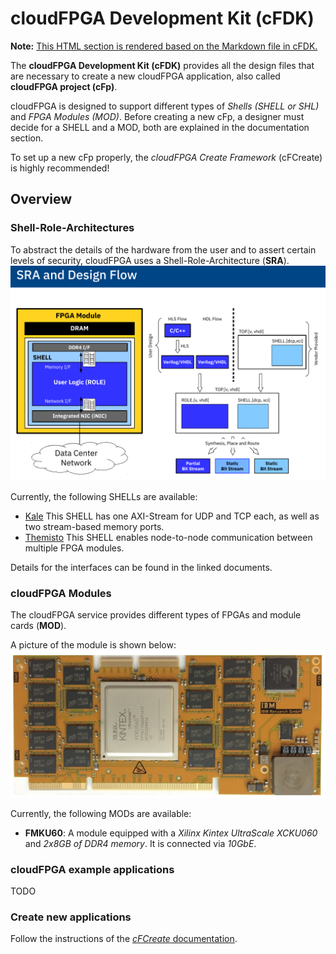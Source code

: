 # cloudFPGA Development Kit (cFDK)
**Note:** [This HTML section is rendered based on the Markdown file in cFDK.](https://github.com/cloudFPGA/cFDK/blob/master//README.md)


The **cloudFPGA Development Kit (cFDK)** provides all the design files that are necessary to create a new cloudFPGA application, also called **cloudFPGA project (cFp)**.

cloudFPGA is designed to support different types of *Shells (SHELL or SHL)* and *FPGA Modules (MOD)*.
Before creating a new cFp, a designer must decide for a SHELL and a MOD, both are explained in the documentation section.

To set up a new cFp properly, the *cloudFPGA Create Framework* (cFCreate) is highly recommended!

## Overview

### Shell-Role-Architectures

To abstract the details of the hardware from the user and to assert certain levels of security, cloudFPGA uses a Shell-Role-Architecture (**SRA**).
![SRA concept](https://github.com/cloudFPGA/cFDK/blob/master//./DOC/imgs/sra_flow.png?raw=true)

Currently, the following SHELLs are available:
* [Kale](https://github.com/cloudFPGA/cFDK/blob/master//./DOC/Kale.md) This SHELL has one AXI-Stream for UDP and TCP each, as well as two stream-based memory ports.
* [Themisto](https://github.com/cloudFPGA/cFDK/blob/master//./DOC/Themisto.md) This SHELL enables node-to-node communication between multiple FPGA modules.

Details for the interfaces can be found in the linked documents.

### cloudFPGA Modules

The cloudFPGA service provides different types of FPGAs and module cards (**MOD**).

A picture of the module is shown below:
![FMKU60 module](https://github.com/cloudFPGA/cFDK/blob/master//./DOC/imgs/fmku60.png?raw=true)

Currently, the following MODs are available:
* **FMKU60**: A module equipped with a *Xilinx Kintex UltraScale XCKU060* and  *2x8GB of DDR4 memory*. It is connected via *10GbE*.

### cloudFPGA example applications

TODO

### Create new applications

Follow the instructions of the [*cFCreate* documentation](https://github.com/cloudFPGA/cFCreate).


